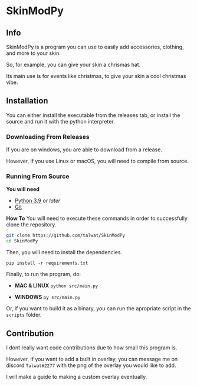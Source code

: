 SkinModPy 
===
## Info
SkinModPy is a program you can use to easily add accessories, clothing, and more to your skin.

So, for example, you can give your skin a chrismas hat.

Its main use is for events like christmas, to give your skin a cool christmas vibe.

## Installation
You can either install the executable from the releases tab, or install the source and run it with the python interpreter.

### Downloading From Releases
If you are on windows, you are able to download from a release. 

However, if you use Linux or macOS, you will need to compile from source.

### Running From Source
**You will need**
* [Python 3.9](https://www.python.org/) *or later*
* [Git](https://git-scm.com/)

**How To**
You will need to execute these commands in order to successfully clone the repository.
```bash
git clone https://github.com/talwat/SkinModPy
cd SkinModPy
```
Then, you will need to install the dependencies.

`pip install -r requirements.txt`

Finally, to run the program, do:

* **MAC & LINUX** `python src/main.py`

* **WINDOWS** `py src/main.py`

Or, if you want to build it as a binary, you can run the apropriate script in the `scripts` folder.

## Contribution
I dont really want code contributions due to how small this program is.

However, if you want to add a built in overlay, you can message me on discord `Talwat#2277` with the png of the overlay you would like to add.

I will make a guide to making a custom overlay eventually.